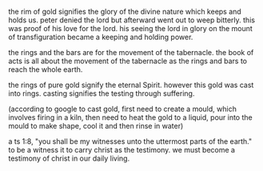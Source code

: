 the rim of gold signifies the glory of the divine nature which keeps and holds us.
peter denied the lord but afterward went out to weep bitterly. this was proof of his love for the lord. his seeing the lord in glory on the mount of transfiguration became a keeping and holding power.

the rings and the bars are for the movement of the tabernacle. the book of acts is all about the movement of the tabernacle as the rings and bars to reach the whole earth.

the rings of pure gold signify the eternal Spirit. however this gold was cast into rings. casting signifies the testing through suffering.

(according to google to cast gold, first need to create a mould, which involves firing in a kiln, then need to heat the gold to a liquid, pour into the mould to make shape, cool it and then rinse in water)

a ts 1:8, "you shall be my witnesses unto the uttermost parts of the earth." to be a witness it to carry christ as the testimony. we must become a testimony of christ in our daily living. 
